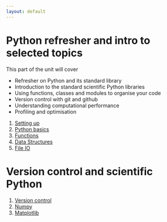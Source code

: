 ```yaml
---
layout: default
---
```


# Python refresher and intro to selected topics

This part of the unit will cover

* Refresher on Python and its standard library
* Introduction to the standard scientific Python libraries
* Using functions, classes and modules to organise your code
* Version control with git and github
* Understanding computational performance
* Profiling and optimisation

1. [Setting up](settingup.html)
1. [Python basics](basics.html)
1. [Functions](basics2.html)
1. [Data Structures](structures.html)
1. [File IO](fileio.html)

# Version control and scientific Python

1. [Version control](versioncontrol.html)
1. [Numpy](numpy.html)
1. [Matplotlib](matplotlib.html)
